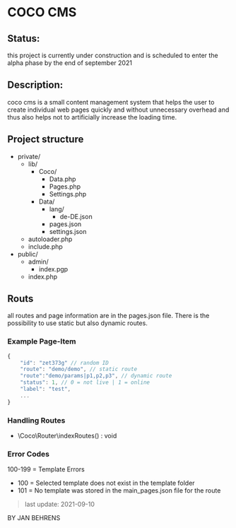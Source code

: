 # COCO CMS
## Status:
this project is currently under construction and is scheduled to enter the alpha phase by the end of september 2021

## Description:
coco cms is a small content management system that helps the user to create individual web pages quickly and without unnecessary overhead and thus also helps not to artificially increase the loading time.

## Project structure
* private/
    * lib/
        * Coco/
            * Data.php
            * Pages.php
            * Settings.php
        * Data/
            * lang/
                * de-DE.json
            * pages.json
            * settings.json
    * autoloader.php
    * include.php 
* public/
    * admin/
        * index.pgp
    * index.php 



## Routs
all routes and page information are in the pages.json file. There is the possibility to use static but also dynamic routes. 

### Example Page-Item

```js
{ 
    "id": "zet373g" // random ID
    "route": "demo/demo", // static route
    "route":"demo/params|p1,p2,p3", // dynamic route
    "status": 1, // 0 = not live | 1 = online
    "label": "test",
    ...
}
```

### Handling Routes
- \Coco\Router\indexRoutes() : void 



### Error Codes
100-199 = Template Errors&nbsp;
- 100 = Selected template does not exist in the template folder&nbsp;
- 101 = No template was stored in the main_pages.json file for the route &nbsp;



> last update: 2021-09-10

BY JAN BEHRENS
